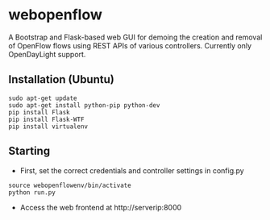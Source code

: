 # webopenflow
A Bootstrap and Flask-based web GUI for demoing the creation and removal of OpenFlow flows using REST APIs of various controllers.  Currently only OpenDayLight support.


## Installation (Ubuntu)
```
sudo apt-get update
sudo apt-get install python-pip python-dev
pip install Flask
pip install Flask-WTF
pip install virtualenv
```

## Starting
- First, set the correct credentials and controller settings in config.py
```
source webopenflowenv/bin/activate
python run.py
```

- Access the web frontend at http://serverip:8000
